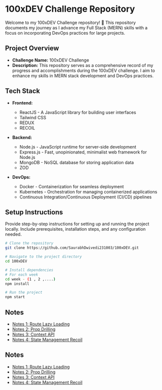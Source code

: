 # 100xDEV Challenge Repository

Welcome to my 100xDEV Challenge repository! 🚀 This repository documents my journey as I advance my Full Stack (MERN) skills with a focus on incorporating DevOps practices for large projects.

## Project Overview

- **Challenge Name:** 100xDEV Challenge
- **Description:** This repository serves as a comprehensive record of my progress and accomplishments during the 100xDEV challenge. I aim to enhance my skills in MERN stack development and DevOps practices.

## Tech Stack

- **Frontend:**
  - ReactJS - A JavaScript library for building user interfaces
  - Tailwind CSS
  - REDUX
  - RECOIL

- **Backend:**
  - Node.js - JavaScript runtime for server-side development
  - Express.js - Fast, unopinionated, minimalist web framework for Node.js
  - MongoDB - NoSQL database for storing application data
  - ZOD

- **DevOps:**
  - Docker - Containerization for seamless deployment
  - Kubernetes - Orchestration for managing containerized applications
  - Continuous Integration/Continuous Deployment (CI/CD) pipelines

## Setup Instructions

Provide step-by-step instructions for setting up and running the project locally. Include prerequisites, installation steps, and any configuration needed.

```bash
# Clone the repository
git clone https://github.com/SaurabhDwivedi231003/100xDEV.git

# Navigate to the project directory
cd 100xDEV

# Install dependencies
# For each week
cd week - (1 , 2 ,....)
npm install

# Run the project
npm start
```
## Notes

- [Notes 1: Route Lazy Loading](https://github.com/SaurabhDwivedi231003/MERN-with-me-100xDEV-/blob/master/week-7/1-Notes-ROUTE-LAZY-Loading.md)
- [Notes 2: Prop Drilling](https://github.com/SaurabhDwivedi231003/MERN-with-me-100xDEV-/blob/master/week-7/2-Note-PROP-DRILLING.md)
- [Notes 3: Context API](https://github.com/SaurabhDwivedi231003/MERN-with-me-100xDEV-/blob/master/week-7/3-Notes-CONTEXT-API.md)
- [Notes 4: State Management Recoil](https://github.com/SaurabhDwivedi231003/MERN-with-me-100xDEV-/blob/master/week-7/4-Notes-State-Management-RECOIL.md)

## Notes

- [Notes 1: Route Lazy Loading](https://github.com/SaurabhDwivedi231003/MERN-with-me-100xDEV-/blob/master/week-7/1-Notes-ROUTE-LAZY-Loading.md)
- [Notes 2: Prop Drilling](https://github.com/SaurabhDwivedi231003/MERN-with-me-100xDEV-/blob/master/week-7/2-Note-PROP-DRILLING.md)
- [Notes 3: Context API](https://github.com/SaurabhDwivedi231003/MERN-with-me-100xDEV-/blob/master/week-7/3-Notes-CONTEXT-API.md)
- [Notes 4: State Management Recoil](https://github.com/SaurabhDwivedi231003/MERN-with-me-100xDEV-/blob/master/week-7/4-Notes-State-Management-RECOIL.md)